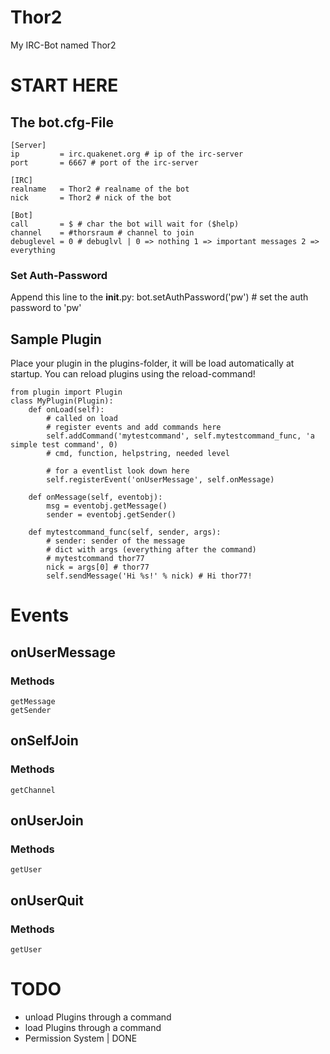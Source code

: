 Thor2
=====

My IRC-Bot named Thor2

START HERE
==========
## The bot.cfg-File
    
    [Server]
    ip         = irc.quakenet.org # ip of the irc-server
    port       = 6667 # port of the irc-server

    [IRC]
    realname   = Thor2 # realname of the bot
    nick       = Thor2 # nick of the bot

    [Bot]
    call       = $ # char the bot will wait for ($help)
    channel    = #thorsraum # channel to join
    debuglevel = 0 # debuglvl | 0 => nothing 1 => important messages 2 => everything

### Set Auth-Password
Append this line to the __init__.py:
    bot.setAuthPassword('pw') # set the auth password to 'pw'
    
## Sample Plugin
Place your plugin in the plugins-folder, it will be load automatically at startup.
You can reload plugins using the reload-command!  

    from plugin import Plugin
    class MyPlugin(Plugin):
        def onLoad(self):
            # called on load
            # register events and add commands here
            self.addCommand('mytestcommand', self.mytestcommand_func, 'a simple test command', 0)
            # cmd, function, helpstring, needed level
            
            # for a eventlist look down here
            self.registerEvent('onUserMessage', self.onMessage)
            
        def onMessage(self, eventobj):
            msg = eventobj.getMessage()
            sender = eventobj.getSender()
            
        def mytestcommand_func(self, sender, args):
            # sender: sender of the message
            # dict with args (everything after the command)
            # mytestcommand thor77
            nick = args[0] # thor77
            self.sendMessage('Hi %s!' % nick) # Hi thor77!

Events
======
## onUserMessage
### Methods
    getMessage  
    getSender
## onSelfJoin
### Methods
    getChannel
## onUserJoin
### Methods
    getUser
## onUserQuit
### Methods
    getUser

TODO
====
- unload Plugins through a command
- load Plugins through a command
- Permission System | DONE
